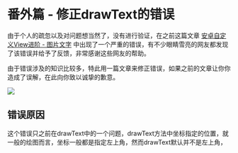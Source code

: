 # 番外篇 - 修正drawText的错误

由于个人的疏忽以及对问题想当然了，没有进行验证，在之前这篇文章 [安卓自定义View进阶 - 图片文字](https://github.com/GcsSloop/AndroidNote/blob/master/CustomView/Advance/%5B4%5DCanvas_PictureText.md) 中出现了一个严重的错误，有不少眼睛雪亮的网友都发现了该错误并给予了反馈，非常感谢这些网友的帮助。

由于错误涉及的知识比较多，特此用一篇文章来修正错误，如果之前的文章让你你造成了误解，在此向你致以诚挚的歉意。

![](http://ww2.sinaimg.cn/large/005Xtdi2jw1f3i3wsruf7j306o06o3yg.jpg)

## 错误原因

这个错误只之前在drawText中的一个问题，drawText方法中坐标指定的位置，就一般的绘图而言，坐标一般都是指定左上角，然而drawText默认并不是左上角，


